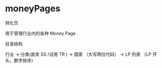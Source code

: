 # moneyPages
转化页

用于管理行业内的各种 Money Page

目录结构

行业 -> 分类(直卖 SS /试用 TR ) -> 国家 （大写两位代码） -> LP 列表 （LP 开头，数字排序）
